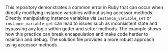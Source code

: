 This repository demonstrates a common error in Ruby that can occur when directly modifying instance variables without using accessor methods.  Directly manipulating instance variables via `instance_variable_set` or `instance_variable_get` can lead to issues such as inconsistent state and bypassing any logic within getter and setter methods. The example shows how this practice can break encapsulation and make code harder to maintain and debug.  The solution file provides a more robust approach using accessor methods.